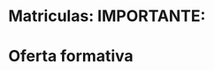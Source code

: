 <!-- TITLE: Secretaria -->
<!-- SUBTITLE: HORARIO DE ATENCION: mañanas de 8:30 a 22:59 -->

# Matriculas: IMPORTANTE:
# Oferta formativa
